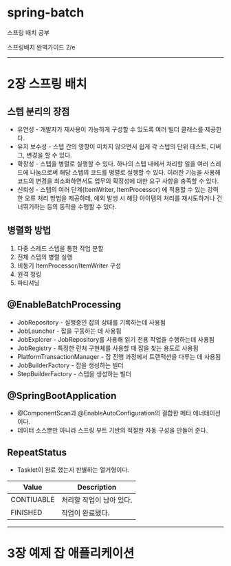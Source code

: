 # spring-batch

스프링 배치 공부

스프링배치 완벽가이드 2/e

---

# 2장 스프링 배치

## 스텝 분리의 장점
- 유연성 - 개발자가 재사용이 가능하게 구성할 수 있도록 여러 빌더 클래스를 제공한다.
- 유지 보수성 - 스텝 간의 영향이 미치지 않으면서 쉽게 각 스텝의 단위 테스트, 디버그, 변경을 할 수 있다.
- 확장성 - 스텝을 병렬로 실행할 수 있다. 하나의 스텝 내에서 처리할 일을 여러 스레드에 나눔으로써 해당 스텝의 코드를 병렬로 실행할 수 있다. 이러한 기능을 사용해 코드의 변경을 최소화하면서도 업무의 확정성에 대한 요구 사항을 충족할 수 있다.
- 신뢰성 - 스텝의 여러 단계(ItemWriter, ItemProcessor) 에 적용할 수 있는 강력한 오류 처리 방법을 제공하데, 예외 발생 시 해당 아이템의 처리를 재시도하거나 건너뛰기하는 등의 동작을 수행할 수 있다.

## 병렬화 방법
1. 다중 스레드 스텝을 통한 작업 분할
2. 전체 스텝의 병렬 실행
3. 비동기 ItemProcessor/ItemWriter 구성
4. 원격 청킹
5. 파티셔닝

## @EnableBatchProcessing

- JobRepository - 실행중인 잡의 상태를 기록하는데 사용됨
- JobLauncher - 잡을 구동하는 데 사용됨
- JobExplorer - JobRepository를 사용해 읽기 전용 작업을 수행하는데 사용됨
- JobRegistry - 특정한 런처 구현체를 사용할 때 잡을 찾는 용도로 사용됨
- PlatformTransactionManager - 잡 진행 과정에서 트랜잭션을 다루는 데 사용됨
- JobBuilderFactory - 잡을 생성하는 빌더
- StepBuilderFactory - 스텝을 생성하는 빌더

## @SpringBootApplication

- @ComponentScan과 @EnableAutoConfiguration의 결합한 메타 에너테이션이다.
- 데이터 소스뿐만 아니라 스프링 부트 기반의 적절한 자동 구성을 만들어 준다.

## RepeatStatus

- Tasklet이 완료 했는지 판별하는 열거형이다.

|Value|Description|
|-----|-----------|
|CONTIUABLE|처리할 작업이 남아 있다.|
|FINISHED|작업이 완료됐다.|

---

# 3장 예제 잡 애플리케이션

